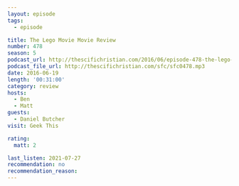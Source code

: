 ```yaml
---
layout: episode
tags:
  - episode

title: The Lego Movie Movie Review
number: 478
season: 5
podcast_url: http://thescifichristian.com/2016/06/episode-478-the-lego-movie-movie-review/
podcast_file_url: http://thescifichristian.com/sfc/sfc0478.mp3
date: 2016-06-19
length: '00:31:00'
category: review
hosts:
  - Ben
  - Matt
guests:
  - Daniel Butcher
visit: Geek This

rating:
  matt: 2

last_listen: 2021-07-27
recommendation: no
recommendation_reason: 
---
```


